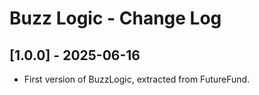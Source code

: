 # Buzz Logic - Change Log

## [1.0.0] - 2025-06-16

- First version of BuzzLogic, extracted from FutureFund.
